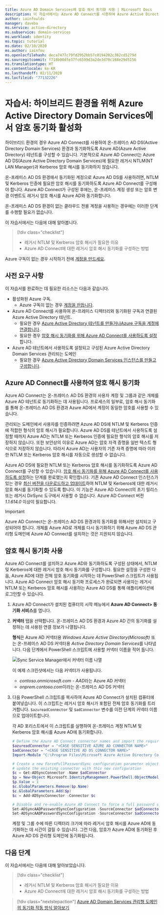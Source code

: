 ```yaml
---
title: Azure AD Domain Services에 암호 해시 동기화 사용 | Microsoft Docs
description: 이 자습서에서는 Azure AD Connect를 사용하여 Azure Active Directory Domain Services 관리형 도메인에 암호 해시 동기화를 사용하도록 설정하는 방법을 알아봅니다.
author: iainfoulds
manager: daveba
ms.service: active-directory
ms.subservice: domain-services
ms.workload: identity
ms.topic: tutorial
ms.date: 02/10/2020
ms.author: iainfou
ms.openlocfilehash: deca7477c79fd2952bb57c0194202c382cd5279d
ms.sourcegitcommit: f718b98dfe37fc6599d3a2de3d70c168e29d5156
ms.translationtype: HT
ms.contentlocale: ko-KR
ms.lasthandoff: 02/11/2020
ms.locfileid: "77132226"
---
```

# <a name="tutorial-enable-password-synchronization-in-azure-active-directory-domain-services-for-hybrid-environments"></a>자습서: 하이브리드 환경을 위해 Azure Active Directory Domain Services에서 암호 동기화 활성화

하이브리드 환경의 경우 Azure AD Connect를 사용하여 온-프레미스 AD DS(Active Directory Domain Services) 환경과 동기화하도록 Azure AD(Azure Active Directory) 테넌트를 구성할 수 있습니다. 기본적으로 Azure AD Connect는 Azure AD DS(Azure Active Directory Domain Services)에 필요한 레거시 NTLM(NT LAN Manager)과 Kerberos 암호 해시를 동기화하지 않습니다.

온-프레미스 AD DS 환경에서 동기화된 계정으로 Azure AD DS를 사용하려면, NTLM 및 Kerberos 인증에 필요한 암호 해시를 동기화하도록 Azure AD Connect를 구성해야 합니다. Azure AD Connect가 구성된 후에는, 온-프레미스 계정 생성 또는 암호 변경 이벤트도 레거시 암호 해시를 Azure AD와 동기화합니다.

온-프레미스 AD DS 환경이 없는 클라우드 전용 계정을 사용하는 경우에는 이러한 단계를 수행할 필요가 없습니다.

이 자습서에서는 다음에 대해 알아봅니다.

> [!div class="checklist"]
> * 레거시 NTLM 및 Kerberos 암호 해시가 필요한 이유
> * Azure AD Connect에 대한 레거시 암호 해시 동기화를 구성하는 방법

Azure 구독이 없는 경우 시작하기 전에 [계정을 만드세요](https://azure.microsoft.com/free/?WT.mc_id=A261C142F).

## <a name="prerequisites"></a>사전 요구 사항

이 자습서를 완료하는 데 필요한 리소스는 다음과 같습니다.

* 활성화된 Azure 구독.
    * Azure 구독이 없는 경우 [계정을 만듭니다](https://azure.microsoft.com/free/?WT.mc_id=A261C142F).
* Azure AD Connect를 사용하여 온-프레미스 디렉터리와 동기화된 구독과 연결된 Azure Active Directory 테넌트.
    * 필요한 경우 [Azure Active Directory 테넌트를 만들거나][create-azure-ad-tenant][Azure 구독을 계정에 연결합니다][associate-azure-ad-tenant].
    * 필요한 경우 [암호 해시 동기화를 위해 Azure AD Connect를 사용하도록 설정][enable-azure-ad-connect]합니다.
* Azure AD 테넌트에서 사용하도록 설정되고 구성된 Azure Active Directory Domain Services 관리되는 도메인
    * 필요한 경우 [Azure Active Directory Domain Services 인스턴스를 만들고 구성합니다][create-azure-ad-ds-instance].

## <a name="password-hash-synchronization-using-azure-ad-connect"></a>Azure AD Connect를 사용하여 암호 해시 동기화

Azure AD Connect는 온-프레미스 AD DS 환경의 사용자 계정 및 그룹과 같은 개체를 Azure AD 테넌트로 동기화하는 데 사용됩니다. 프로세스의 일부로, 암호 해시 동기화를 통해 온-프레미스 AD DS 환경과 Azure AD에서 계정이 동일한 암호를 사용할 수 있습니다.

관리되는 도메인에서 사용자를 인증하려면 Azure AD DS에 NTLM 및 Kerberos 인증에 적합한 형식의 암호 해시가 필요합니다. Azure AD DS를 테넌트에서 사용하도록 설정할 때까지 Azure AD는 NTLM 또는 Kerberos 인증에 필요한 형식의 암호 해시를 저장하지 않습니다. 또한 보안상의 이유로 Azure AD는 암호 자격 증명을 일반 텍스트 형식으로 저장하지 않습니다. 따라서 Azure AD는 사용자의 기존 자격 증명에 따라 이러한 NTLM 또는 Kerberos 암호 해시를 자동으로 생성할 수 없습니다.

Azure AD DS에 필요한 NTLM 또는 Kerberos 암호 해시를 동기화하도록 Azure AD Connect를 구성할 수 있습니다. [암호 해시 동기화를 위해 Azure AD Connect를 사용하도록 설정][enable-azure-ad-connect]하는 단계를 완료했는지 확인합니다. 기존 Azure AD Connect 인스턴스가 있는 경우 [최신 버전을 다운로드하고 업데이트][azure-ad-connect-download]하여 NTLM 및 Kerberos에 대한 레거시 암호 해시를 동기화할 수 있도록 합니다. 이 기능은 Azure AD Connect의 초기 릴리스 또는 레거시 DirSync 도구에서 사용할 수 없습니다. Azure AD Connect 버전 *1.1.614.0* 이상이 필요합니다.

> [!IMPORTANT]
> Azure AD Connect는 온-프레미스 AD DS 환경과의 동기화를 위해서만 설치되고 구성되어야 합니다. 개체를 Azure AD로 개체를 다시 동기화하기 위해 Azure AD DS 관리형 도메인에 Azure AD Connect를 설치하는 것은 지원되지 않습니다.

## <a name="enable-synchronization-of-password-hashes"></a>암호 해시 동기화 사용

Azure AD Connect를 설치하고 Azure AD와 동기화하도록 구성된 상태에서, NTLM 및 Kerberos에 대한 레거시 암호 해시 동기화를 구성합니다. 필요한 설정을 구성한 다음, Azure AD에 대한 전체 암호 동기화를 시작하는 데 PowerShell 스크립트가 사용됩니다. Azure AD Connect 암호 해시 동기화 프로세스가 완료되면 사용자는 레거시 NTLM 또는 Kerberos 암호 해시를 사용하는 Azure AD DS를 통해 애플리케이션에 로그인할 수 있습니다.

1. Azure AD Connect가 설치된 컴퓨터의 시작 메뉴에서 **Azure AD Connect> 동기화 서비스**를 엽니다.
1. **커넥터** 탭을 선택합니다. 온-프레미스 AD DS 환경과 Azure AD 간의 동기화를 설정하는 데 사용된 연결 정보가 나열됩니다.

    **형식**은 Azure AD 커넥터용 *Windows Azure Active Directory(Microsoft)* 또는 온-프레미스 AD DS 커넥터용 *Active Directory Domain Services*를 나타냅니다. 다음 단계에서 PowerShell 스크립트에 사용할 커넥터 이름을 적어 둡니다.

    ![Sync Service Manager에서 커넥터 이름 나열](media/tutorial-configure-password-hash-sync/service-sync-manager.png)

    이 예제 스크린샷에서는 다음 커넥터가 사용됩니다.

    * *contoso.onmicrosoft.com - AAD*라는 Azure AD 커넥터
    * *onprem.contoso.com*이라는 온-프레미스 AD DS 커넥터

1. 다음 PowerShell 스크립트를 복사하여 Azure AD Connect가 설치된 컴퓨터에 붙여넣습니다. 이 스크립트는 레거시 암호 해시가 포함된 전체 암호 동기화를 트리거합니다. `$azureadConnector` 및 `$adConnector` 변수를 이전 단계의 커넥터 이름으로 업데이트합니다.

    각 AD 포리스트에서 이 스크립트를 실행하여 온-프레미스 계정 NTLM 및 Kerberos 암호 해시를 Azure AD에 동기화합니다.

    ```powershell
    # Define the Azure AD Connect connector names and import the required PowerShell module
    $azureadConnector = "<CASE SENSITIVE AZURE AD CONNECTOR NAME>"
    $adConnector = "<CASE SENSITIVE AD DS CONNECTOR NAME>"
    Import-Module "C:\Program Files\Microsoft Azure Active Directory Connect\AdSyncConfig\AdSyncConfig.psm1"

    # Create a new ForceFullPasswordSync configuration parameter object then
    # update the existing connector with this new configuration
    $c = Get-ADSyncConnector -Name $adConnector
    $p = New-Object Microsoft.IdentityManagement.PowerShell.ObjectModel.ConfigurationParameter "Microsoft.Synchronize.ForceFullPasswordSync", String, ConnectorGlobal, $null, $null, $null
    $p.Value = 1
    $c.GlobalParameters.Remove($p.Name)
    $c.GlobalParameters.Add($p)
    $c = Add-ADSyncConnector -Connector $c

    # Disable and re-enable Azure AD Connect to force a full password synchronization
    Set-ADSyncAADPasswordSyncConfiguration -SourceConnector $adConnector -TargetConnector $azureadConnector -Enable $false
    Set-ADSyncAADPasswordSyncConfiguration -SourceConnector $adConnector -TargetConnector $azureadConnector -Enable $true
    ```

    계정 및 그룹 수에 따른 디렉터리 크기에 따라 레거시 암호 해시를 Azure AD에 동기화하는 데 시간이 걸릴 수 있습니다. 그런 다음, 암호가 Azure AD에 동기화된 후 Azure AD DS 관리형 도메인에 동기화됩니다.

## <a name="next-steps"></a>다음 단계

이 자습서에서는 다음에 대해 알아보았습니다.

> [!div class="checklist"]
> * 레거시 NTLM 및 Kerberos 암호 해시가 필요한 이유
> * Azure AD Connect에 대한 레거시 암호 해시 동기화를 구성하는 방법

> [!div class="nextstepaction"]
> [Azure AD Domain Services 관리형 도메인의 동기화 작동 방식 알아보기](synchronization.md)

<!-- INTERNAL LINKS -->
[create-azure-ad-tenant]: ../active-directory/fundamentals/sign-up-organization.md
[associate-azure-ad-tenant]: ../active-directory/fundamentals/active-directory-how-subscriptions-associated-directory.md
[create-azure-ad-ds-instance]: tutorial-create-instance.md
[enable-azure-ad-connect]: ../active-directory/hybrid/how-to-connect-install-express.md

<!-- EXTERNAL LINKS -->
[azure-ad-connect-download]: https://www.microsoft.com/download/details.aspx?id=47594
